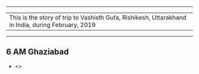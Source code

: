 
---

| |
| :--- |
| This is the story of trip to Vashisth Gufa, Rishikesh, Uttarakhand in India, during February, 2019 |

---

##  6 AM Ghaziabad
*	<>

